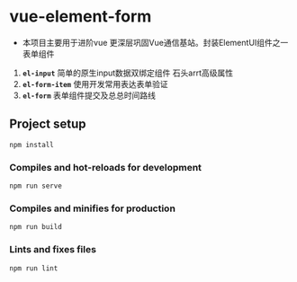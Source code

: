 # vue-element-form
* 本项目主要用于进阶vue 更深层巩固Vue通信基站。封装ElementUI组件之一表单组件
1. **`el-input`** 简单的原生input数据双绑定组件 石头arrt高级属性
2. **`el-form-item`** 使用开发常用表达表单验证
3. **`el-form`** 表单组件提交及总总时间路线

## Project setup
```
npm install
```

### Compiles and hot-reloads for development
```
npm run serve
```

### Compiles and minifies for production
```
npm run build
```

### Lints and fixes files
```
npm run lint
```

